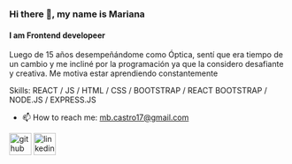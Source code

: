 ### Hi there 👋, my name is Mariana
#### I am Frontend developeer
Luego de 15 años desempeñándome como Óptica, sentí que era tiempo de un cambio y me incliné por la programación ya que la considero desafiante y creativa.
Me motiva estar aprendiendo constantemente

Skills: REACT / JS / HTML / CSS / BOOTSTRAP / REACT BOOTSTRAP / NODE.JS / EXPRESS.JS


- 📫 How to reach me: mb.castro17@gmail.com 


[<img src='https://cdn.jsdelivr.net/npm/simple-icons@3.0.1/icons/github.svg' alt='github' height='40' background-color='red'>](https://github.com//manacastro)  [<img src='https://cdn.jsdelivr.net/npm/simple-icons@3.0.1/icons/linkedin.svg' alt='linkedin' height='40'>](https://www.linkedin.com/in//marianabeatrizcastro/)  

